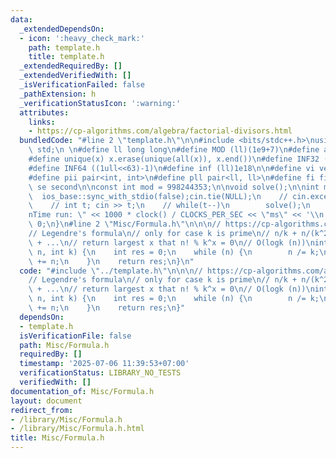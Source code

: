 ```yaml
---
data:
  _extendedDependsOn:
  - icon: ':heavy_check_mark:'
    path: template.h
    title: template.h
  _extendedRequiredBy: []
  _extendedVerifiedWith: []
  _isVerificationFailed: false
  _pathExtension: h
  _verificationStatusIcon: ':warning:'
  attributes:
    links:
    - https://cp-algorithms.com/algebra/factorial-divisors.html
  bundledCode: "#line 2 \"template.h\"\n\n#include <bits/stdc++.h>\nusing namespace\
    \ std;\n \n#define ll long long\n#define MOD (ll)(1e9+7)\n#define all(x) (x).begin(),(x).end()\n\
    #define unique(x) x.erase(unique(all(x)), x.end())\n#define INF32 ((1ull<<31)-1)\n\
    #define INF64 ((1ull<<63)-1)\n#define inf (ll)1e18\n\n#define vi vector<int>\n\
    #define pii pair<int, int>\n#define pll pair<ll, ll>\n#define fi first\n#define\
    \ se second\n\nconst int mod = 998244353;\n\nvoid solve();\n\nint main(){\n  \
    \  ios_base::sync_with_stdio(false);cin.tie(NULL);\n    // cin.exceptions(cin.failbit);\n\
    \    // int t; cin >> t;\n    // while(t--)\n        solve();\n    cerr << \"\\\
    nTime run: \" << 1000 * clock() / CLOCKS_PER_SEC << \"ms\" << '\\n';\n    return\
    \ 0;\n}\n#line 2 \"Misc/Formula.h\"\n\n\n// https://cp-algorithms.com/algebra/factorial-divisors.html\n\
    // Legendre's formula\n// only for case k is prime\n// n/k + n/(k^2) + n/(k^3)\
    \ + ...\n// return largest x that n! % k^x = 0\n// O(logk (n))\nint fact_pow(int\
    \ n, int k) {\n    int res = 0;\n    while (n) {\n        n /= k;\n        res\
    \ += n;\n    }\n    return res;\n}\n"
  code: "#include \"../template.h\"\n\n\n// https://cp-algorithms.com/algebra/factorial-divisors.html\n\
    // Legendre's formula\n// only for case k is prime\n// n/k + n/(k^2) + n/(k^3)\
    \ + ...\n// return largest x that n! % k^x = 0\n// O(logk (n))\nint fact_pow(int\
    \ n, int k) {\n    int res = 0;\n    while (n) {\n        n /= k;\n        res\
    \ += n;\n    }\n    return res;\n}"
  dependsOn:
  - template.h
  isVerificationFile: false
  path: Misc/Formula.h
  requiredBy: []
  timestamp: '2025-07-06 11:39:53+07:00'
  verificationStatus: LIBRARY_NO_TESTS
  verifiedWith: []
documentation_of: Misc/Formula.h
layout: document
redirect_from:
- /library/Misc/Formula.h
- /library/Misc/Formula.h.html
title: Misc/Formula.h
---
```

